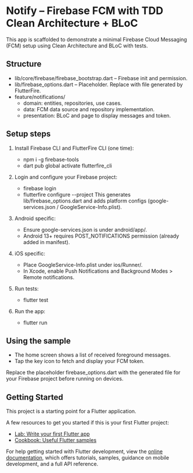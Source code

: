 # Notify – Firebase FCM with TDD Clean Architecture + BLoC

This app is scaffolded to demonstrate a minimal Firebase Cloud Messaging (FCM) setup using Clean Architecture and BLoC with tests.

## Structure

- lib/core/firebase/firebase_bootstrap.dart – Firebase init and permission.
- lib/firebase_options.dart – Placeholder. Replace with file generated by FlutterFire.
- feature/notifications/
  - domain: entities, repositories, use cases.
  - data: FCM data source and repository implementation.
  - presentation: BLoC and page to display messages and token.

## Setup steps

1) Install Firebase CLI and FlutterFire CLI (one time):
	- npm i -g firebase-tools
	- dart pub global activate flutterfire_cli

2) Login and configure your Firebase project:
	- firebase login
	- flutterfire configure --project <your-project-id>
	This generates lib/firebase_options.dart and adds platform configs (google-services.json / GoogleService-Info.plist).

3) Android specific:
	- Ensure google-services.json is under android/app/.
	- Android 13+ requires POST_NOTIFICATIONS permission (already added in manifest).

4) iOS specific:
	- Place GoogleService-Info.plist under ios/Runner/.
	- In Xcode, enable Push Notifications and Background Modes > Remote notifications.

5) Run tests:
	- flutter test

6) Run the app:
	- flutter run

## Using the sample

- The home screen shows a list of received foreground messages.
- Tap the key icon to fetch and display your FCM token.

Replace the placeholder firebase_options.dart with the generated file for your Firebase project before running on devices.

## Getting Started

This project is a starting point for a Flutter application.

A few resources to get you started if this is your first Flutter project:

- [Lab: Write your first Flutter app](https://docs.flutter.dev/get-started/codelab)
- [Cookbook: Useful Flutter samples](https://docs.flutter.dev/cookbook)

For help getting started with Flutter development, view the
[online documentation](https://docs.flutter.dev/), which offers tutorials,
samples, guidance on mobile development, and a full API reference.
